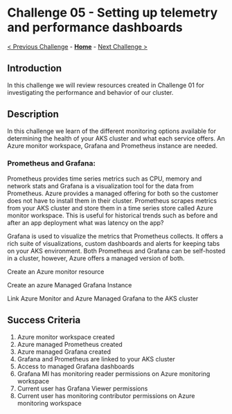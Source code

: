 # Challenge 05 - Setting up telemetry and performance dashboards

[< Previous Challenge](./Challenge-04.md) - **[Home](../README.md)** - [Next Challenge >](./Challenge-06.md)

## Introduction

In this challenge we will review resources created in Challenge 01 for investigating the performance and behavior of our cluster.
## Description
In this challenge we learn of the different monitoring options available for determining the health of your AKS cluster and what each service offers.  An Azure monitor workspace, Grafana and Prometheus instance are needed.

### Prometheus and Grafana: 
Prometheus provides time series metrics such as CPU, memory and network stats and Grafana is a visualization tool for the data from Prometheus.  Azure provides a managed offering for both so the customer does not have to install them in their cluster.  Prometheus scrapes metrics from your AKS cluster and store them in a time series store called Azure monitor workspace.  This is useful for historical trends such as before and after an app deployment what was latency on the app?

Grafana is used to visualize the metrics that Prometheus collects.  It offers a rich suite of visualizations, custom dashboards and alerts for keeping tabs on your AKS environment.  Both Prometheus and Grafana can be self-hosted in a cluster, however, Azure offers a managed version of both.

Create an Azure monitor resource

Create an azure Managed Grafana Instance

Link Azure Monitor and Azure Managed Grafana to the AKS cluster


## Success Criteria

1. Azure monitor workspace created
2. Azure managed Prometheus created 
3. Azure managed Grafana created 
4. Grafana and Prometheus are linked to your AKS cluster
5. Access to managed Grafana dashboards
6. Grafana MI has monitoring reader permissions on Azure monitoring workspace
7. Current user has Grafana Viewer permissions
8. Current user has monitoring contributor permissions on Azure monitoring workspace

